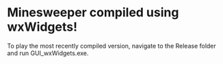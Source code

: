 # Minesweeper compiled using wxWidgets!

To play the most recently compiled version, navigate to the Release folder and run GUI_wxWidgets.exe. 
